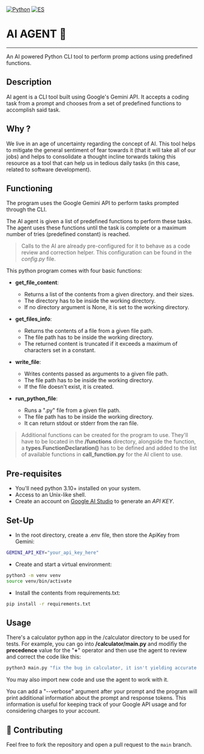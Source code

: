 [![Python](https://img.shields.io/badge/code-Python-green?logo=python)](README.md)
[![ES](https://img.shields.io/badge/lang-ES-red?logo=translate)](README.es.md)

# AI AGENT 🤖
___

An AI powered Python CLI tool to perform promp actions using predefined functions.

## Description 

AI agent is a CLI tool built using Google's Gemini API.
It accepts a coding task from a prompt and chooses from
a set of predefined functions to accomplish said task. 

## Why ?

We live in an age of uncertainty regarding the concept of AI. This tool helps to mitigate the general sentiment of fear towards it (that it will take all of our jobs) and helps to consolidate a thought incline torwards taking this resource as a tool that can help us in tedious daily tasks (in this case, related to software development).

## Functioning

The program uses the Google Gemini API to perform tasks prompted through the CLI. 

The AI agent is given a list of predefined functions to perform these tasks.
The agent uses these functions until the task is complete
or a maximum number of tries (predefined constant) is reached.

> Calls to the AI are already pre-configured for it to behave as a code review and correction helper. This configuration can be found in the _config.py_ file.

This python program comes with four basic functions:

- __get_file_content__:
    - Returns a list of the contents from a given directory.
    and their sizes.
    - The directory has to be inside the working directory.
    - If no directory argument is None, it is set to the working directory.

- __get_files_info__:
    - Returns the contents of a file from a given file path.
    - The file path has to be inside the working directory.
    - The returned content is truncated if it exceeds a maximum
    of characters set in a constant.

- __write_file__:
    - Writes contents passed as arguments to a given file path.
    - The file path has to be inside the working directory.
    - If the file doesn't exist, it is created.

- __run_python_file__:
    - Runs a ".py" file from a given file path.
    - The file path has to be inside the working directory.
    - It can return stdout or stderr from the ran file.


> Additional functions can be created for the program to use. They'll have to be located in the **/functions** directory, alongside the function,  a **types.FunctionDeclaration()** has to be defined and added to the list of available functions in **call_function.py** for the AI client to use. 


## Pre-requisites

- You'll need python 3.10+ installed on your system.
- Access to an Unix-like shell.
- Create an account on [Google AI Studio](https://aistudio.google.com/) to generate an *API KEY*.


## Set-Up

- In the root directory, create a .env file, then store the ApiKey from Gemini:
```bash
GEMINI_API_KEY="your_api_key_here"
```

- Create and start a virtual environment:
```bash
python3 -m venv venv
source venv/bin/activate
```

- Install the contents from requirements.txt:
```bash
pip install -r requirements.txt
```

## Usage

There's a calculator python app in the /calculator directory to be used for tests. For example, you can go into **/calculator/main.py** and modifiy the **precedence** value for the "**+**" operator and then use the agent to review and correct the code like this:

```bash
python3 main.py "fix the bug in calculator, it isn't yielding accurate results in the sum operation"
```

You may also import new code and use the agent to work with it.

You can add a "--verbose" argument after your prompt and the program will print additional information about the prompt and response tokens. This information is useful for keeping track of your Google API usage and for considering charges to your account.


## 🤝 Contributing

Feel free to fork the repository and open a pull request to the `main` branch.